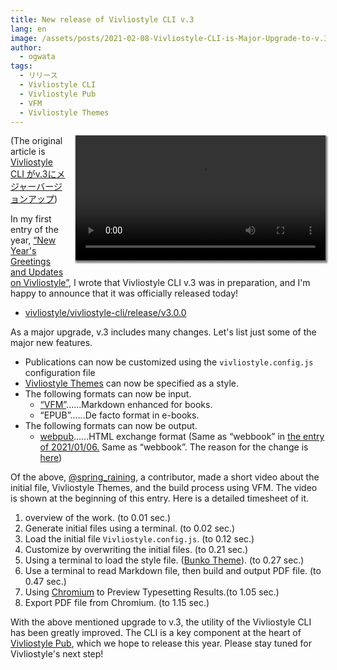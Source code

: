 ```yaml
---
title: New release of Vivliostyle CLI v.3
lang: en
image: /assets/posts/2021-02-08-Vivliostyle-CLI-is-Major-Upgrade-to-v.3/vivliostyle-v3-instruction-720p.png
author:
  - ogwata
tags:
  - リリース
  - Vivliostyle CLI
  - Vivliostyle Pub
  - VFM
  - Vivliostyle Themes
---
```

<div style="float: right; margin: 0 0 1em 1em;"><video src="/assets/posts/2021-02-08-Vivliostyle-CLI-is-Major-Upgrade-to-v.3/vivliostyle-v3-instruction-720p.mp4"  controls alt="New release of Vivliostyle CLI v.3" style="width: 400px; box-shadow: 1px 2px 2.5px 1.5px grey;" /></div>

(The original article is [Vivliostyle CLI がv.3にメジャーバージョンアップ](https://vivliostyle.org/blog/2021/02/08/New-release-of-Vivliostyle-CLI-v.3))

In my first entry of the year, [“New Year's Greetings and Updates on Vivliostyle”](https://vivliostyle.org/blog/2021/01/06/new-years-greetings-and-updates-on-vivliostyle/), I wrote that Vivliostyle CLI v.3 was in preparation, and I'm happy to announce that it was officially released today!


- [vivliostyle/vivliostyle-cli/release/v3.0.0](https://github.com/vivliostyle/vivliostyle-cli/releases/tag/v3.0.0)

As a major upgrade, v.3 includes many changes. Let's list just some of the major new features.

- Publications can now be customized using the `vivliostyle.config.js` configuration file
- [Vivliostyle Themes](https://github.com/vivliostyle/themes) can now be specified as a style.
- The following formats can now be input.
    - [“VFM”](https://vivliostyle.org/make-books-with-create-book/#lets-write-a-manuscript-with-vfm)......Markdown enhanced for books.
    - “EPUB”......De facto format in e-books.
- The following formats can now be output.
    - [webpub](https://github.com/vivliostyle/community/wiki/Rapid-publishing-for-public-health-books-against-COVID-19#%E3%81%93%E3%82%8C%E3%81%8B%E3%82%89%E3%81%AE%E3%82%AA%E3%83%BC%E3%83%97%E3%83%B3%E3%81%AA%E5%87%BA%E7%89%88%E3%81%AE%E6%A8%99%E6%BA%96%E3%81%A8%E3%81%97%E3%81%A6webbook)......HTML exchange format (Same as “webbook” in [the entry of 2021/01/06.](https://vivliostyle.org/blog/2021/01/06/new-years-greetings-and-updates-on-vivliostyle/#vivliostyle-cli-v30-and-output-to-webbook) Same as “webbook”. The reason for the change is [here](https://github.com/vivliostyle/vivliostyle-cli/pull/116))

Of the above, [@spring_raining<i class="fas fa-external-link-alt"></i>](https://twitter.com/spring_raining), a contributor, made a short video about the initial file, Vivliostyle Themes, and the build process using VFM. The video is shown at the beginning of this entry. Here is a detailed timesheet of it.

1. overview of the work. (to 0.01 sec.)
2. Generate initial files using a terminal. (to 0.02 sec.)
3. Load the initial file `Vivliostyle.config.js`. (to 0.12 sec.)
4. Customize by overwriting the initial files. (to 0.21 sec.)
5. Using a terminal to load the style file.  ([Bunko Theme](https://github.com/vivliostyle/themes#bunko)). (to 0.27 sec.)
6. Use a terminal to read Markdown file, then build and output PDF file. (to 0.47 sec.)
7. Using [Chromium<i class="fas fa-external-link-alt"></i>](https://www.chromium.org/Home) to Preview Typesetting Results.(to 1.05 sec.)
8. Export PDF file from Chromium. (to 1.15 sec.)

With the above mentioned upgrade to v.3, the utility of the Vivliostyle CLI has been greatly improved. The CLI is a key component at the heart of [Vivliostyle Pub](https://github.com/vivliostyle/vivliostyle-pub), which we hope to release this year. Please stay tuned for Vivliostyle's next step!
